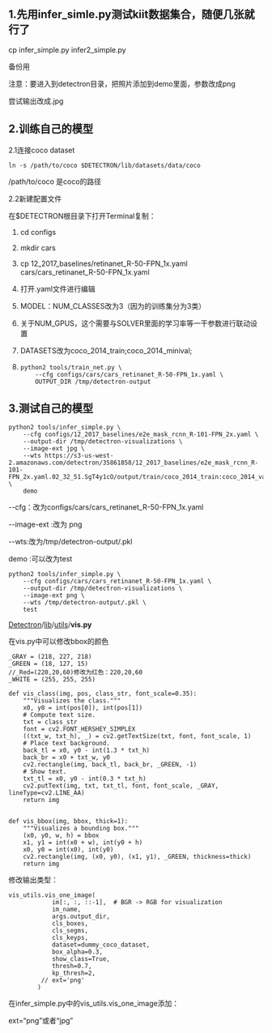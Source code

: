 ## 1.先用infer_simle.py测试kiit数据集合，随便几张就行了

cp infer_simple.py  infer2_simple.py

备份用

注意：要进入到detectron目录，把照片添加到demo里面，参数改成png

尝试输出改成.jpg

## 2.训练自己的模型

2.1连接coco dataset

```
ln -s /path/to/coco $DETECTRON/lib/datasets/data/coco
```

/path/to/coco 是coco的路径

2.2新建配置文件

在$DETECTRON根目录下打开Terminal复制：

1. cd configs

2. mkdir cars

3. cp 12_2017_baselines/retinanet_R-50-FPN_1x.yaml cars/cars_retinanet_R-50-FPN_1x.yaml

4. 打开.yaml文件进行编辑

5. MODEL：NUM_CLASSES改为3（因为的训练集分为3类）

6. 关于NUM_GPUS，这个需要与SOLVER里面的学习率等一干参数进行联动设置

7. DATASETS改为coco_2014_train;coco_2014_minival;

8. ```
   python2 tools/train_net.py \
       --cfg configs/cars/cars_retinanet_R-50-FPN_1x.yaml \
       OUTPUT_DIR /tmp/detectron-output
   ```

## 3.测试自己的模型

```
python2 tools/infer_simple.py \
    --cfg configs/12_2017_baselines/e2e_mask_rcnn_R-101-FPN_2x.yaml \
    --output-dir /tmp/detectron-visualizations \
    --image-ext jpg \
    --wts https://s3-us-west-2.amazonaws.com/detectron/35861858/12_2017_baselines/e2e_mask_rcnn_R-101-FPN_2x.yaml.02_32_51.SgT4y1cO/output/train/coco_2014_train:coco_2014_valminusminival/generalized_rcnn/model_final.pkl \
    demo
```

--cfg：改为configs/cars/cars_retinanet_R-50-FPN_1x.yaml

--image-ext :改为 png

--wts:改为/tmp/detectron-output/.pkl

demo :可以改为test

```
python2 tools/infer_simple.py \
    --cfg configs/cars/cars_retinanet_R-50-FPN_1x.yaml \
    --output-dir /tmp/detectron-visualizations \
    --image-ext png \
    --wts /tmp/detectron-output/.pkl \
    test
```

[Detectron](https://github.com/facebookresearch/Detectron/tree/80f329530843e66d07ca39e19901d5f3e5daf009)/[lib](https://github.com/facebookresearch/Detectron/tree/80f329530843e66d07ca39e19901d5f3e5daf009/lib)/[utils](https://github.com/facebookresearch/Detectron/tree/80f329530843e66d07ca39e19901d5f3e5daf009/lib/utils)/**vis.py**

在vis.py中可以修改bbox的颜色

```
_GRAY = (218, 227, 218)
_GREEN = (18, 127, 15)
//_Red=(220,20,60)修改为红色：220,20,60
_WHITE = (255, 255, 255)
```

```
def vis_class(img, pos, class_str, font_scale=0.35):
    """Visualizes the class."""
    x0, y0 = int(pos[0]), int(pos[1])
    # Compute text size.
    txt = class_str
    font = cv2.FONT_HERSHEY_SIMPLEX
    ((txt_w, txt_h), _) = cv2.getTextSize(txt, font, font_scale, 1)
    # Place text background.
    back_tl = x0, y0 - int(1.3 * txt_h)
    back_br = x0 + txt_w, y0
    cv2.rectangle(img, back_tl, back_br, _GREEN, -1)
    # Show text.
    txt_tl = x0, y0 - int(0.3 * txt_h)
    cv2.putText(img, txt, txt_tl, font, font_scale, _GRAY, lineType=cv2.LINE_AA)
    return img


def vis_bbox(img, bbox, thick=1):
    """Visualizes a bounding box."""
    (x0, y0, w, h) = bbox
    x1, y1 = int(x0 + w), int(y0 + h)
    x0, y0 = int(x0), int(y0)
    cv2.rectangle(img, (x0, y0), (x1, y1), _GREEN, thickness=thick)
    return img
```

修改输出类型：

```
vis_utils.vis_one_image(
            im[:, :, ::-1],  # BGR -> RGB for visualization
            im_name,
            args.output_dir,
            cls_boxes,
            cls_segms,
            cls_keyps,
            dataset=dummy_coco_dataset,
            box_alpha=0.3,
            show_class=True,
            thresh=0.7,
            kp_thresh=2,
         // ext='png'
        )
```

在infer_simple.py中的vis_utils.vis_one_image添加：

ext=“png”或者“jpg”





